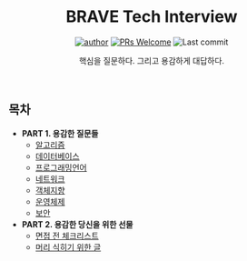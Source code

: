 <div align=center>

# BRAVE Tech Interview

[![author](https://img.shields.io/badge/author-covenant-brightgreen.svg?style=flat-square)](https://covenant.tistory.com/)
[![PRs Welcome](https://img.shields.io/badge/PRs-welcome-brightgreen.svg?style=flat-square)](https://github.com/brave-people/Dev-Event/pulls)
![Last commit](https://img.shields.io/github/last-commit/brave-people/Dev-Event?style=flat-square)


핵심을 질문하다. 그리고 용감하게 대답하다.

</div>

<br />

## 목차

- __PART 1. 용감한 질문들__
	- [알고리즘](./contents/algorithm.md)
	- [데이터베이스](./contents/database.md)
	- [프로그래밍언어](./contents/language.md)
	- [네트워크](./contents/network.md)
	- [객체지향](./contents/oop.md)
	- [운영체제](./contents/os.md)
	- [보안](./contents/security.md)
- __PART 2. 용감한 당신을 위한 선물__
	- [면접 전 체크리스트](./contents/before30mins.md)
	- [머리 식히기 위한 글](./contents/source.md)

